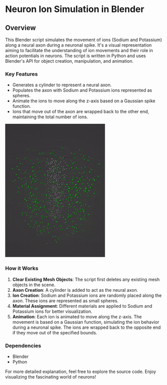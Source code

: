 # Neuron Ion Simulation in Blender

## Overview

This Blender script simulates the movement of ions (Sodium and Potassium) along a neural axon during a neuronal spike. It's a visual representation aiming to facilitate the understanding of ion movements and their role in action potentials in neurons. The script is written in Python and uses Blender's API for object creation, manipulation, and animation.

### Key Features

- Generates a cylinder to represent a neural axon.
- Populates the axon with Sodium and Potassium ions represented as spheres.
- Animate the ions to move along the z-axis based on a Gaussian spike function.
- Ions that move out of the axon are wrapped back to the other end, maintaining the total number of ions.

![EM Animation](EM.gif)

### How it Works

1. **Clear Existing Mesh Objects**: The script first deletes any existing mesh objects in the scene.
2. **Axon Creation**: A cylinder is added to act as the neural axon.
3. **Ion Creation**: Sodium and Potassium ions are randomly placed along the axon. These ions are represented as small spheres.
4. **Material Assignment**: Different materials are applied to Sodium and Potassium ions for better visualization.
5. **Animation**: Each ion is animated to move along the z-axis. The movement is based on a Gaussian function, simulating the ion behavior during a neuronal spike. The ions are wrapped back to the opposite end if they move out of the specified bounds.

### Dependencies

- Blender
- Python

For more detailed explanation, feel free to explore the source code. Enjoy visualizing the fascinating world of neurons!
